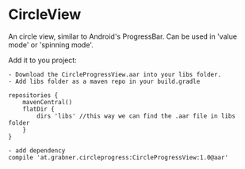 # CircleView
An circle view, similar to Android's ProgressBar. Can be used in 'value mode' or 'spinning mode'. 


Add it to you project:

	- Download the CircleProgressView.aar into your libs folder.
	- Add libs folder as a maven repo in your build.gradle
	
	repositories {
		mavenCentral()
		flatDir {
			dirs 'libs' //this way we can find the .aar file in libs folder
		}
	}
	
	- add dependency
	compile 'at.grabner.circleprogress:CircleProgressView:1.0@aar'
	

